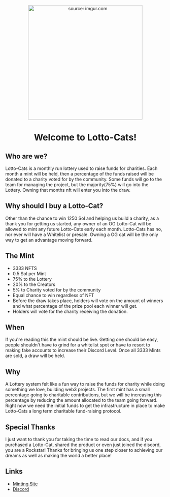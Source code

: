 <p align="center">
  <a><img src="https://i.imgur.com/7dACEDP.png" width="360px" title="source: imgur.com" /></a>
  </a>
</p>

<h1 align="center">
 Welcome to Lotto-Cats!
</h1>


</p>








## Who are we?

Lotto-Cats is a monthly run lottery used to raise funds for charities. Each month a mint will be held, then a percentage of the funds raised will be donated to a charity voted for by the community. Some funds will go to the team for managing the project, but the majority(75%) will go into the Lottery. Owning that months nft will enter you into the draw.

## Why should I buy a Lotto-Cat?

Other than the chance to win 1250 Sol and helping us build a charity, as a thank you for getting us started, any owner of an OG Lotto-Cat will be allowed to mint any future Lotto-Cats early each month. Lotto-Cats has no, nor ever will have a Whitelist or presale. Owning a OG cat  will be the only way to get an advantage moving forward.

## The Mint

- 3333 NFTS
- 0.5 Sol per Mint
- 75% to the Lottery
- 20% to the Creators
- 5% to Charity voted for by the community
- Equal chance to win regardless of NFT
- Before the draw takes place, holders will vote on the amount of winners and what percentage of the prize pool each winner will get.
- Holders will vote for the charity receiving the donation.



## When

If you're reading this the mint should be live. Getting one should be easy, people shouldn't have to grind for a whitelist spot or have to resort to making fake accounts to increase their Discord Level. Once all 3333 Mints are sold, a draw will be held.


## Why

A Lottery system felt like a fun way to raise the funds for charity while doing something we love, building web3 projects. The first mint has a small percentage going to charitable contributions, but we will be increasing this percentage by reducing the amount allocated to the team going forward. Right now we need the initial funds to get the infrastructure in place to make Lotto-Cats a long term charitable fund-raising protocol.


## Special Thanks

I just want to thank you for taking the time to read our docs, and if you purchased a Lotto-Cat, shared the product or even just joined the discord, you are a Rockstar! Thanks for bringing us one step closer to achieving our dreams as well as making the world a better place!

## Links

- [Minting Site](https://docsifyjs.netlify.com/)
- [Discord](https://discord.gg/8RdXYbKh5U)
